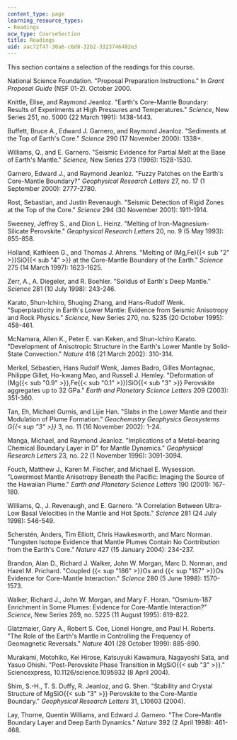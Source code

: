 ```yaml
---
content_type: page
learning_resource_types:
- Readings
ocw_type: CourseSection
title: Readings
uid: aac72f47-30a6-c6d8-32b2-3323746482e3
---
```


This section contains a selection of the readings for this course.

National Science Foundation. "Proposal Preparation Instructions." In _Grant Proposal Guide_ (NSF 01-2). October 2000.

Knittle, Elise, and Raymond Jeanloz. "Earth's Core-Mantle Boundary: Results of Experiments at High Pressures and Temperatures." _Science_, New Series 251, no. 5000 (22 March 1991): 1438-1443.

Buffett, Bruce A., Edward J. Garnero, and Raymond Jeanloz. "Sediments at the Top of Earth's Core." _Science_ 290 (17 November 2000): 1338+.

Williams, Q., and E. Garnero. "Seismic Evidence for Partial Melt at the Base of Earth's Mantle." _Science,_ New Series 273 (1996): 1528-1530.

Garnero, Edward J., and Raymond Jeanloz. "Fuzzy Patches on the Earth's Core-Mantle Boundary?" _Geophysical Research Letters_ 27, no. 17 (1 September 2000): 2777-2780.

Rost, Sebastian, and Justin Revenaugh. "Seismic Detection of Rigid Zones at the Top of the Core." _Science_ 294 (30 November 2001): 1911-1914.

Sweeney, Jeffrey S., and Dion L. Heinz. "Melting of Iron-Magnesium-Silicate Perovskite." _Geophysical Research Letters_ 20, no. 9 (5 May 1993): 855-858.

Holland, Kathleen G., and Thomas J. Ahrens. "Melting of (Mg,Fe){{< sub "2" >}}SiO{{< sub "4" >}} at the Core-Mantle Boundary of the Earth." _Science_ 275 (14 March 1997): 1623-1625.

Zerr, A., A. Diegeler, and R. Boehler. "Solidus of Earth's Deep Mantle." _Science_ 281 (10 July 1998): 243-246.

Karato, Shun-Ichiro, Shuqing Zhang, and Hans-Rudolf Wenk. "Superplasticity in Earth's Lower Mantle: Evidence from Seismic Anisotropy and Rock Physics." _Science_, New Series 270, no. 5235 (20 October 1995): 458-461.

McNamara, Allen K., Peter E. van Keken, and Shun-Ichiro Karato. "Development of Anisotropic Structure in the Earth's Lower Mantle by Solid-State Convection." _Nature_ 416 (21 March 2002): 310-314.

Merkel, Sébastien, Hans Rudolf Wenk, James Badro, Gilles Montagnac, Philippe Gillet, Ho-kwang Mao, and Russell J. Hemley. "Deformation of (Mg{{< sub "0.9" >}},Fe{{< sub "0.1" >}})SiO{{< sub "3" >}} Perovskite aggregates up to 32 GPa." _Earth and Planetary Science Letters_ 209 (2003): 351-360.

Tan, Eh, Michael Gurnis, and Lijie Han. "Slabs in the Lower Mantle and their Modulation of Plume Formation." _Geochemistry Geophysics Geosystems G{{< sup "3" >}}_ 3, no. 11 (16 November 2002): 1-24.

Manga, Michael, and Raymond Jeanloz. "Implications of a Metal-bearing Chemical Boundary Layer in D" for Mantle Dynamics." _Geophysical Research Letters_ 23, no. 22 (1 November 1996): 3091-3094.

Fouch, Matthew J., Karen M. Fischer, and Michael E. Wysession. "Lowermost Mantle Anisotropy Beneath the Pacific: Imaging the Source of the Hawaiian Plume." _Earth and Planetary Science Letters_ 190 (2001): 167-180.

Williams, Q., J. Revenaugh, and E. Garnero. "A Correlation Between Ultra-Low Basal Velocities in the Mantle and Hot Spots." _Science_ 281 (24 July 1998): 546-549.

Scherstén, Anders, Tim Elliott, Chris Hawkesworth, and Marc Norman. "Tungsten Isotope Evidence that Mantle Plumes Contain No Contribution from the Earth's Core." _Nature_ 427 (15 January 2004): 234-237.

Brandon, Alan D., Richard J. Walker, John W. Morgan, Marc D. Norman, and Hazel M. Prichard. "Coupled {{< sup "186" >}}Os and {{< sup "187" >}}Os Evidence for Core-Mantle Interaction." _Science_ 280 (5 June 1998): 1570-1573.

Walker, Richard J., John W. Morgan, and Mary F. Horan. "Osmium-187 Enrichment in Some Plumes: Evidence for Core-Mantle Interaction?" _Science_, New Series 269, no. 5225 (11 August 1995): 819-822.

Glatzmaier, Gary A., Robert S. Coe, Lionel Hongre, and Paul H. Roberts. "The Role of the Earth's Mantle in Controlling the Frequency of Geomagnetic Reversals." _Nature_ 401 (28 October 1999): 885-890.

Murakami, Motohiko, Kei Hirose, Katsuyuki Kawamura, Nagayoshi Sata, and Yasuo Ohishi. "Post-Perovskite Phase Transition in MgSiO{{< sub "3" >}}." Sciencexpress, 10.1126/science.1095932 (8 April 2004).

Shim, S.-H., T. S. Duffy, R. Jeanloz, and G. Shen. "Stability and Crystal Structure of MgSiO{{< sub "3" >}} Perovskite to the Core-Mantle Boundary." _Geophysical Research Letters_ 31, L10603 (2004).

Lay, Thorne, Quentin Williams, and Edward J. Garnero. "The Core–Mantle Boundary Layer and Deep Earth Dynamics." _Nature_ 392 (2 April 1998): 461-468.